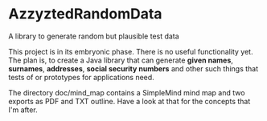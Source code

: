 # AzzyztedRandomData
A library to generate random but plausible test data

This project is in its embryonic phase. There is no useful functionality yet. 
The plan is, to create a Java library that can generate **given names**, **surnames**, 
**addresses**, **social security numbers** and other such things that tests of or
prototypes for applications need. 

The directory doc/mind_map contains a SimpleMind mind map and two exports as PDF and 
TXT outline. Have a look at that for the concepts that I'm after.
